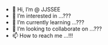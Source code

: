 - 👋 Hi, I’m @ JJSSEE
- 👀 I’m interested in ...???
- 🌱 I’m currently learning ...???
- 💞️ I’m looking to collaborate on ...???
- 📫 How to reach me ...!!!

<!---
JJSSEE/JJSSEE is a ✨ special ✨ repository because its `README.md` (this file) appears on your GitHub profile.
You can click the Preview link to take a look at your changes.
--->

